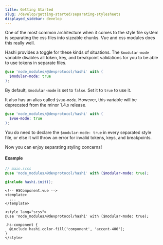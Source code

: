 ```yaml
---
title: Getting Started
slug: /develop/getting-started/separating-stylesheets
displayed_sidebar: develop
---
```

One of the most common architecture when it comes to the style file system is separating the css files into sizeable
chunks. Vue and css modules does this really well.

Hashi provides a toggle for these kinds of situations. The `$modular-mode` variable disables all token, key, and
breakpoint validations for you to be able to use tokens in separate files.

```scss
@use 'node_modules/@devprotocol/hashi' with (
  $modular-mode: true
);
```

By default, `$modular-mode` is set to `false`. Set it to `true` to use it.

It also has an alias called `$vue-mode`. However, this variable will be deprecated from the minor 1.4.x release.

```scss
@use 'node_modules/@devprotocol/hashi' with (
  $vue-mode: true
);
```

You do need to declare the `$modular-mode: true` in every separated style file, or else it will throw an error for
invalid tokens, keys, and breakpoints.

Now you can enjoy separating styling concerns!

#### Example

```scss
// main.scss
@use 'node_modules/@devprotocol/hashi' with ($modular-mode: true);

@include hashi.init();
```

```vue
<!-- HSComponent.vue -->
<template>
  ...
</template>

<style lang="scss">
@use 'node_modules/@devprotocol/hashi' with ($modular-mode: true);

.hs-component {
  @include hashi.color-fill('component', 'accent-400');
}
</style>
```